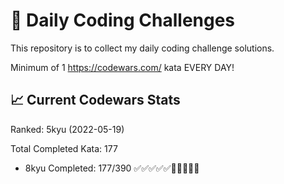 # 🧠 Daily Coding Challenges

This repository is to collect my daily coding challenge solutions.

Minimum of 1 https://codewars.com/ kata EVERY DAY! 

## 📈 Current Codewars Stats

Ranked: 5kyu (2022-05-19)

Total Completed Kata: 177   
  * 8kyu Completed: 177/390  ✅✅✅✅✅🔲🔲🔲🔲🔲